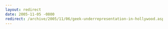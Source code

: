 ```yaml
---
layout: redirect
date: 2005-11-05 -0800
redirect: /archive/2005/11/06/geek-underrepresentation-in-hollywood.aspx/
---
```

